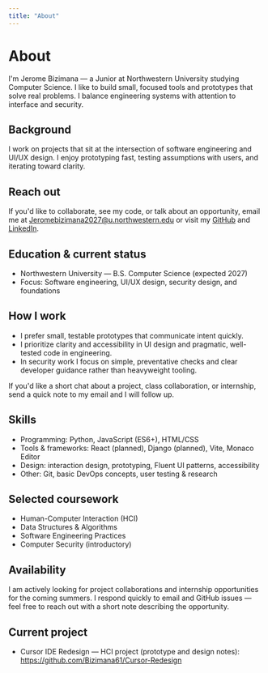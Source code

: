 ```yaml
---
title: "About"
---
```


# About

I'm Jerome Bizimana — a Junior at Northwestern University studying Computer Science. I like to build small, focused tools and prototypes that solve real problems. I balance engineering systems with attention to interface and security.

## Background

I work on projects that sit at the intersection of software engineering and UI/UX design. I enjoy prototyping fast, testing assumptions with users, and iterating toward clarity.

## Reach out

If you'd like to collaborate, see my code, or talk about an opportunity, email me at [Jeromebizimana2027@u.northwestern.edu](mailto:Jeromebizimana2027@u.northwestern.edu) or visit my [GitHub](https://github.com/Bizimana61) and [LinkedIn](https://www.linkedin.com/in/jerome-bizimana).

## Education & current status

- Northwestern University — B.S. Computer Science (expected 2027)
- Focus: Software engineering, UI/UX design, security design, and foundations

## How I work

- I prefer small, testable prototypes that communicate intent quickly.
- I prioritize clarity and accessibility in UI design and pragmatic, well-tested code in engineering.
- In security work I focus on simple, preventative checks and clear developer guidance rather than heavyweight tooling.

If you'd like a short chat about a project, class collaboration, or internship, send a quick note to my email and I will follow up.

## Skills

- Programming: Python, JavaScript (ES6+), HTML/CSS
- Tools & frameworks: React (planned), Django (planned), Vite, Monaco Editor
- Design: interaction design, prototyping, Fluent UI patterns, accessibility
- Other: Git, basic DevOps concepts, user testing & research

## Selected coursework

- Human-Computer Interaction (HCI)
- Data Structures & Algorithms
- Software Engineering Practices
- Computer Security (introductory)

## Availability

I am actively looking for project collaborations and internship opportunities for the coming summers. I respond quickly to email and GitHub issues — feel free to reach out with a short note describing the opportunity.

## Current project

- Cursor IDE Redesign — HCI project (prototype and design notes): https://github.com/Bizimana61/Cursor-Redesign

